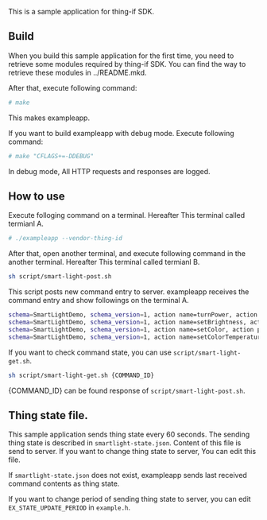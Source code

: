 This is a sample application for thing-if SDK.

## Build

When you build this sample application for the first time, you need to
retrieve some modules required by thing-if SDK. You can find the
way to retrieve these modules in ../README.mkd.

After that, execute following command:

```sh
# make
```

This makes exampleapp.

If you want to build exampleapp with debug mode. Execute following
command:

```sh
# make "CFLAGS+=-DDEBUG"
```

In debug mode, All HTTP requests and responses are logged.

## How to use

Execute folloging command on a terminal. Hereafter This terminal
called termianl A.

```sh
# ./exampleapp --vendor-thing-id
```

After that, open another terminal, and execute following command in
the another terminal. Hereafter This terminal called termianl B.

```sh
sh script/smart-light-post.sh
```

This script posts new command entry to server. exampleapp receives the
command entry and show followings on the terminal A.

```sh
schema=SmartLightDemo, schema_version=1, action name=turnPower, action params={"power":true}
schema=SmartLightDemo, schema_version=1, action name=setBrightness, action params={"brightness":3000}
schema=SmartLightDemo, schema_version=1, action name=setColor, action params={"color":[0,128,255]}
schema=SmartLightDemo, schema_version=1, action name=setColorTemperature, action params={"colorTemperature":-100}
```

If you want to check command state, you can use `script/smart-light-get.sh`.

```sh
sh script/smart-light-get.sh {COMMAND_ID}
```

{COMMAND_ID} can be found response of `script/smart-light-post.sh`.

## Thing state file.

This sample application sends thing state every 60 seconds. The
sending thing state is described in `smartlight-state.json`. Content
of this file is send to server. If you want to change thing state to
server, You can edit this file.

If `smartlight-state.json` does not exist, exampleapp sends last
received command contents as thing state.

If you want to change period of sending thing state to server, you can
edit `EX_STATE_UPDATE_PERIOD` in `example.h`.

